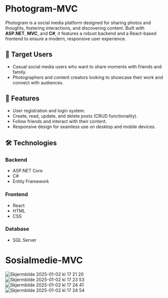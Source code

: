 # Photogram-MVC

Photogram is a social media platform designed for sharing photos and thoughts, fostering interactions, and discovering content. Built with **ASP.NET**, **MVC**, and **C#**, it features a robust backend and a React-based frontend to ensure a modern, responsive user experience.

## 🎯 Target Users
- Casual social media users who want to share moments with friends and family.
- Photographers and content creators looking to showcase their work and connect with audiences.

## 🌟 Features
- User registration and login system.
- Create, read, update, and delete posts (CRUD functionality).
- Follow friends and interact with their content.
- Responsive design for seamless use on desktop and mobile devices.

## 🛠️ Technologies
### Backend
- ASP.NET Core
- C#
- Entity Framework

### Frontend
- React
- HTML
- CSS

### Database
- SQL Server
# Sosialmedie-MVC

![Skjermbilde 2025-01-02 kl 17 21 20](https://github.com/user-attachments/assets/14bd686e-792b-43c5-a588-ca056d5cc322)
![Skjermbilde 2025-01-02 kl 17 23 53](https://github.com/user-attachments/assets/8cecf69b-c5dd-4c56-90f4-93042014ea60)
![Skjermbilde 2025-01-02 kl 17 24 41](https://github.com/user-attachments/assets/1117e784-19ec-4934-894f-a31422d8801c)
![Skjermbilde 2025-01-02 kl 17 24 54](https://github.com/user-attachments/assets/fe326144-4b1b-4206-9e53-e0423c94f20a)

